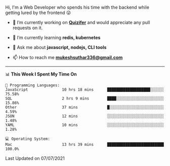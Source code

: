 Hi, I'm a Web Developer who spends his time with the backend while getting lured by the frontend 😜

- 🔭 I’m currently working on **[Quizifer](https://github.com/SutharMukesh/Quizifer/)** and would appreciate any pull requests on it.

- 🌱 I’m currently learning **redis, kubernetes**

- 💬 Ask me about **javascript, nodejs, CLI tools**

- 📫 How to reach me **mukeshsuthar336@gmail.com**

---
<!--START_SECTION:waka-->
📊 **This Week I Spent My Time On** 

```text
💬 Programming Languages: 
JavaScript               10 hrs 18 mins      ███████████████████░░░░░░   75.58% 
SQL                      2 hrs 9 mins        ████░░░░░░░░░░░░░░░░░░░░░   15.86% 
Other                    37 mins             █░░░░░░░░░░░░░░░░░░░░░░░░   4.59% 
JSON                     12 mins             ░░░░░░░░░░░░░░░░░░░░░░░░░   1.48% 
YAML                     10 mins             ░░░░░░░░░░░░░░░░░░░░░░░░░   1.28%

💻 Operating System: 
Mac                      13 hrs 39 mins      █████████████████████████   100.0%

```


 Last Updated on 07/07/2021
<!--END_SECTION:waka-->
